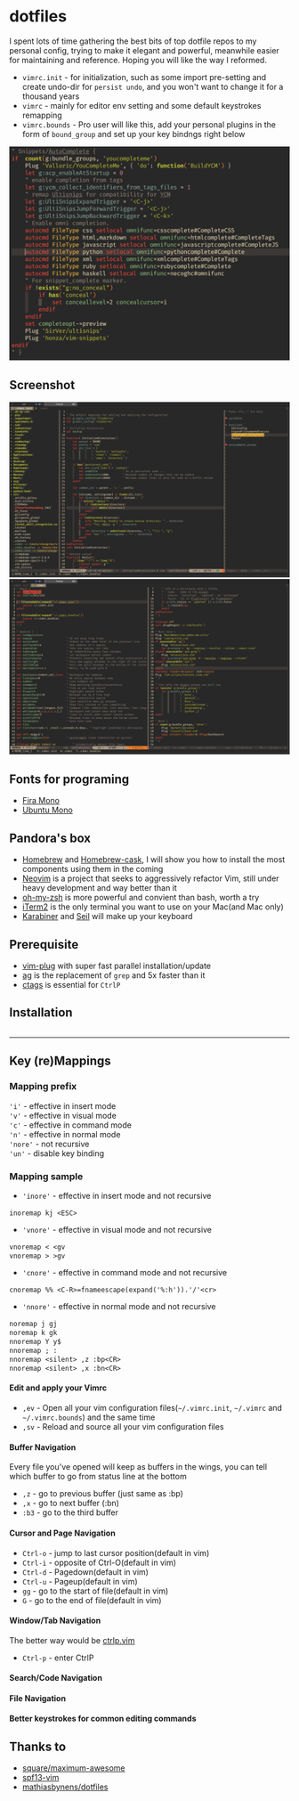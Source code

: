 # dotfiles #

I spent lots of time gathering the best bits of top dotfile repos to my personal config, 
trying to make it elegant and powerful, 
meanwhile easier for maintaining and reference. 
Hoping you will like the way I reformed.

  * `vimrc.init` - for initialization, such as some import pre-setting and create undo-dir for `persist undo`, and you won't want to change it for a thousand years
  * `vimrc` - mainly for editor env setting and some default keystrokes remapping
  * `vimrc.bounds` - Pro user will like this, add your personal plugins in the form of `bound_group` and set up your key bindngs right below 

  ![image](https://github.com/Michaelizm/dotfiles/raw/master/doc/Screenshot3.png)

## Screenshot ##

  ![image](https://github.com/Michaelizm/dotfiles/raw/master/doc/Screenshot1.png)
  ![image](https://github.com/Michaelizm/dotfiles/raw/master/doc/Screenshot2.png)

## Fonts for programing ##

  * [Fira Mono](https://mozilla.github.io/Fira/)
  * [Ubuntu Mono](http://font.ubuntu.com/)

## Pandora's box ##

  * [Homebrew](http://brew.sh/) and [Homebrew-cask](https://caskroom.github.io/), I will show you how to install the most components using them in the coming 
  * [Neovim](https://github.com/neovim/neovim) is a project that seeks to aggressively refactor Vim, still under heavy development and way better than it 
  * [oh-my-zsh](https://github.com/robbyrussell/oh-my-zsh) is more powerful and convient than bash, worth a try
  * [iTerm2](https://www.iterm2.com/) is the only terminal you want to use on your Mac(and Mac only)
  * [Karabiner](https://pqrs.org/osx/karabiner/) and [Seil](https://pqrs.org/osx/karabiner/seil.html.en) will make up your keyboard 

## Prerequisite ##

  * [vim-plug](https://github.com/junegunn/vim-plug) with super fast parallel installation/update 
  * [ag](https://github.com/ggreer/the_silver_searcher) is the replacement of `grep` and 5x faster than it 
  * [ctags](https://github.com/universal-ctags/ctags) is essential for `CtrlP`

## Installation ##
  ```shell

  ```

-------------------------------------------------------------------------------

## Key (re)Mappings ##

### Mapping prefix ###

  `'i'` - effective in insert mode  
  `'v'` - effective in visual mode  
  `'c'` - effective in command mode  
  `'n'` - effective in normal mode  
  `'nore'` - not recursive  
  `'un'` - disable key binding

### Mapping sample ###

  * `'inore'` - effective in insert mode and not recursive

  ```vim
  inoremap kj <ESC>
  ```
  * `'vnore'` - effective in visual mode and not recursive

  ```vim
  vnoremap < <gv
  vnoremap > >gv
  ```
  * `'cnore'` - effective in command mode and not recursive

  ```vim
  cnoremap %% <C-R>=fnameescape(expand('%:h')).'/'<cr>
  ```
  * `'nnore'` - effective in normal mode and not recursive

  ```vim
  noremap j gj
  noremap k gk
  nnoremap Y y$
  nnoremap ; :
  nnoremap <silent> ,z :bp<CR>
  nnoremap <silent> ,x :bn<CR>
  ```

#### Edit and apply your Vimrc ####

  * `,ev` - Open all your vim configuration files(`~/.vimrc.init`, `~/.vimrc` and `~/.vimrc.bounds`) and the same time
  * `,sv` - Reload and source all your vim configuration files

#### Buffer Navigation ####

  Every file you've opened will keep as buffers in the wings, you can tell which buffer to go from status line at the bottom
  * `,z` - go to previous buffer (just same as :bp)
  * `,x` - go to next buffer (:bn)
  * `:b3` - go to the third buffer

#### Cursor and Page Navigation ####

  * `Ctrl-o` - jump to last cursor position(default in vim)
  * `Ctrl-i` - opposite of Ctrl-O(default in vim)
  * `Ctrl-d` - Pagedown(default in vim)
  * `Ctrl-u` - Pageup(default in vim)
  * `gg` - go to the start of file(default in vim)
  * `G` - go to the end of file(default in vim)

#### Window/Tab Navigation ####
  The better way would be [ctrlp.vim](https://github.com/ctrlpvim/ctrlp.vim)
  * `Ctrl-p` - enter CtrlP



#### Search/Code Navigation ####


#### File Navigation ####


#### Better keystrokes for common editing commands ####





## Thanks to ##
  * [square/maximum-awesome](https://github.com/square/maximum-awesome)
  * [spf13-vim](https://github.com/spf13/spf13-vim)
  * [mathiasbynens/dotfiles](https://github.com/mathiasbynens/dotfiles)
